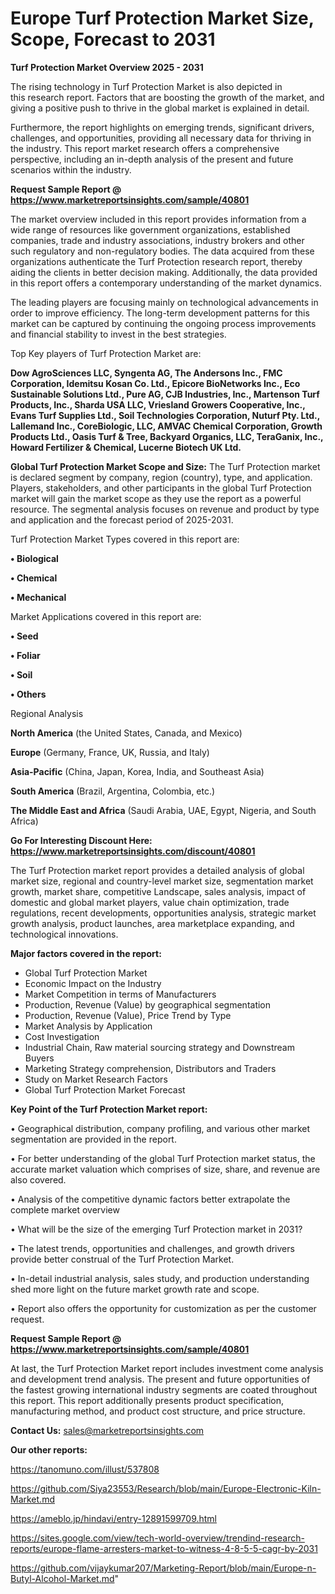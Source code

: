 # Europe Turf Protection Market Size, Scope, Forecast to 2031

<Strong> Turf Protection Market Overview 2025 - 2031</strong>

The rising technology in Turf Protection Market is also depicted in this research report. Factors that are boosting the growth of the market, and giving a positive push to thrive in the global market is explained in detail.

Furthermore, the report highlights on emerging trends, significant drivers, challenges, and opportunities, providing all necessary data for thriving in the industry. This report market research offers a comprehensive perspective, including an in-depth analysis of the present and future scenarios within the industry.

<strong>Request Sample Report @ <a href=https://www.marketreportsinsights.com/sample/40801>https://www.marketreportsinsights.com/sample/40801</a></strong>

The market overview included in this report provides information from a wide range of resources like government organizations, established companies, trade and industry associations, industry brokers and other such regulatory and non-regulatory bodies. The data acquired from these organizations authenticate the Turf Protection research report, thereby aiding the clients in better decision making. Additionally, the data provided in this report offers a contemporary understanding of the market dynamics.

The leading players are focusing mainly on technological advancements in order to improve efficiency. The long-term development patterns for this market can be captured by continuing the ongoing process improvements and financial stability to invest in the best strategies.

Top Key players of Turf Protection Market are:

<strong>Dow AgroSciences LLC, Syngenta AG, The Andersons Inc., FMC Corporation, Idemitsu Kosan Co. Ltd., Epicore BioNetworks Inc., Eco Sustainable Solutions Ltd., Pure AG, CJB Industries, Inc., Martenson Turf Products, Inc., Sharda USA LLC, Vriesland Growers Cooperative, Inc., Evans Turf Supplies Ltd., Soil Technologies Corporation, Nuturf Pty. Ltd., Lallemand Inc., CoreBiologic, LLC, AMVAC Chemical Corporation, Growth Products Ltd., Oasis Turf & Tree, Backyard Organics, LLC, TeraGanix, Inc., Howard Fertilizer & Chemical, Lucerne Biotech UK Ltd.</strong>

<strong><b>Global Turf Protection Market Scope and Size:</b></strong>
The Turf Protection market is declared segment by company, region (country), type, and application. Players, stakeholders, and other participants in the global Turf Protection market will gain the market scope as they use the report as a powerful resource. The segmental analysis focuses on revenue and product by type and application and the forecast period of 2025-2031.

Turf Protection Market Types covered in this report are:

<strong>•  Biological

•  Chemical

•  Mechanical</strong>

Market Applications covered in this report are:

<strong>•  Seed

•  Foliar

•  Soil

•  Others</strong> 

Regional Analysis

<strong>North America</strong> (the United States, Canada, and Mexico)

<strong>Europe</strong> (Germany, France, UK, Russia, and Italy)

<strong>Asia-Pacific</strong> (China, Japan, Korea, India, and Southeast Asia)

<strong>South America</strong> (Brazil, Argentina, Colombia, etc.)

<strong>The Middle East and Africa</strong> (Saudi Arabia, UAE, Egypt, Nigeria, and South Africa)

<strong>Go For Interesting Discount Here: <a href=https://www.marketreportsinsights.com/discount/40801>https://www.marketreportsinsights.com/discount/40801</a></strong>

The Turf Protection market report provides a detailed analysis of global market size, regional and country-level market size, segmentation market growth, market share, competitive Landscape, sales analysis, impact of domestic and global market players, value chain optimization, trade regulations, recent developments, opportunities analysis, strategic market growth analysis, product launches, area marketplace expanding, and technological innovations.

<strong><b>Major factors covered in the report:</b></strong>
<ul>
  <li>Global Turf Protection Market </li>
  <li>Economic Impact on the Industry</li>
  <li>Market Competition in terms of Manufacturers</li>
  <li>Production, Revenue (Value) by geographical segmentation</li>
  <li>Production, Revenue (Value), Price Trend by Type</li>
  <li>Market Analysis by Application</li>
  <li>Cost Investigation</li>
  <li>Industrial Chain, Raw material sourcing strategy and Downstream Buyers</li>
  <li>Marketing Strategy comprehension, Distributors and Traders</li>
  <li>Study on Market Research Factors</li>
  <li>Global Turf Protection Market Forecast</li>
</ul>

<strong><b>Key Point of the Turf Protection Market report:</b></strong>

• Geographical distribution, company profiling, and various other market segmentation are provided in the report.

• For better understanding of the global Turf Protection market status, the accurate market valuation which comprises of size, share, and revenue are also covered.

• Analysis of the competitive dynamic factors better extrapolate the complete market overview

• What will be the size of the emerging Turf Protection market in 2031?

• The latest trends, opportunities and challenges, and growth drivers provide better construal of the Turf Protection Market.

• In-detail industrial analysis, sales study, and production understanding shed more light on the future market growth rate and scope.

• Report also offers the opportunity for customization as per the customer request.

<strong>Request Sample Report @ <a href=https://www.marketreportsinsights.com/sample/40801>https://www.marketreportsinsights.com/sample/40801</a></strong>

At last, the Turf Protection Market report includes investment come analysis and development trend analysis. The present and future opportunities of the fastest growing international industry segments are coated throughout this report. This report additionally presents product specification, manufacturing method, and product cost structure, and price structure.

<strong>Contact Us:</strong>
sales@marketreportsinsights.com

<strong>Our other reports:</strong>

<a href=https://tanomuno.com/illust/537808>https://tanomuno.com/illust/537808</a>

<a href=https://github.com/Siya23553/Research/blob/main/Europe-Electronic-Kiln-Market.md>https://github.com/Siya23553/Research/blob/main/Europe-Electronic-Kiln-Market.md</a>

<a href=https://ameblo.jp/hindavi/entry-12891599709.html>https://ameblo.jp/hindavi/entry-12891599709.html</a>

<a href=https://sites.google.com/view/tech-world-overview/trendind-research-reports/europe-flame-arresters-market-to-witness-4-8-5-5-cagr-by-2031>https://sites.google.com/view/tech-world-overview/trendind-research-reports/europe-flame-arresters-market-to-witness-4-8-5-5-cagr-by-2031</a>

<a href=https://github.com/vijaykumar207/Marketing-Report/blob/main/Europe-n-Butyl-Alcohol-Market.md>https://github.com/vijaykumar207/Marketing-Report/blob/main/Europe-n-Butyl-Alcohol-Market.md</a>"
